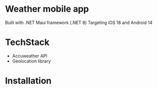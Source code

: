 # Weather mobile app 

Built with .NET Maui framework (.NET 8)
Targeting iOS 18 and Android 14


# TechStack
- Accuweather API
- Geolocation library

# Installation 
